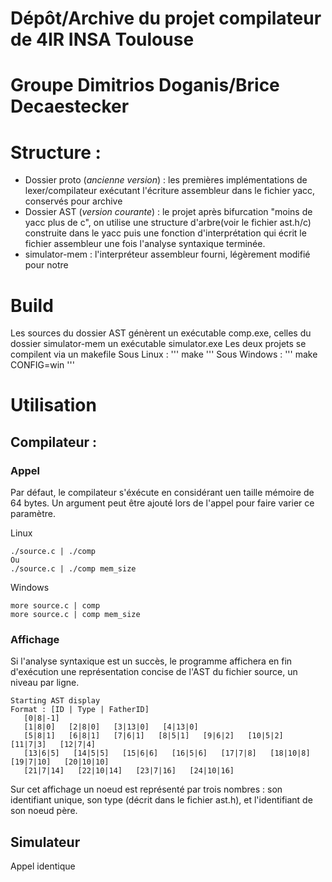 # Dépôt/Archive du projet compilateur de 4IR INSA Toulouse
# Groupe Dimitrios Doganis/Brice Decaestecker

# Structure :

- Dossier proto (_ancienne version_) : les premières implémentations de lexer/compilateur exécutant l'écriture assembleur dans le fichier yacc, conservés pour archive
- Dossier AST (_version courante_) : le projet après bifurcation "moins de yacc plus de c", on utilise une structure d'arbre(voir le fichier ast.h/c) construite dans le yacc puis une fonction d'interprétation qui écrit le fichier assembleur une fois l'analyse syntaxique terminée.
- simulator-mem : l'interpréteur assembleur fourni, légèrement modifié pour notre 

# Build

Les sources du dossier AST génèrent un exécutable comp.exe, celles du dossier simulator-mem un exécutable simulator.exe
Les deux projets se compilent via un makefile
Sous Linux :
'''
make
'''
Sous Windows :
'''
make CONFIG=win
'''

# Utilisation
## Compilateur :

### Appel
Par défaut, le compilateur s'éxécute en considérant uen taille mémoire de 64 bytes. Un argument peut être ajouté lors de l'appel pour faire varier ce paramètre.

Linux
```
./source.c | ./comp
Ou
./source.c | ./comp mem_size
```

Windows
```
more source.c | comp
more source.c | comp mem_size
```

### Affichage
Si l'analyse syntaxique est un succès, le programme affichera en fin d'exécution une représentation concise de l'AST du fichier source, un niveau par ligne.
```
Starting AST display
Format : [ID | Type | FatherID]
   [0|8|-1]
   [1|8|0]   [2|8|0]   [3|13|0]   [4|13|0]
   [5|8|1]   [6|8|1]   [7|6|1]   [8|5|1]   [9|6|2]   [10|5|2]   [11|7|3]   [12|7|4]
   [13|6|5]   [14|5|5]   [15|6|6]   [16|5|6]   [17|7|8]   [18|10|8]   [19|7|10]   [20|10|10]
   [21|7|14]   [22|10|14]   [23|7|16]   [24|10|16]
```
Sur cet affichage un noeud est représenté par trois nombres : son identifiant unique, son type (décrit dans le fichier ast.h), et l'identifiant de son noeud père.

## Simulateur
Appel identique

